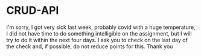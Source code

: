 # CRUD-API

I'm sorry, I got very sick last week, probably covid with a huge temperature, I did not have time to do something intelligible on the assignment, but I will try to do it within the next four days. I ask you to check on the last day of the check and, if possible, do not reduce points for this. Thank you